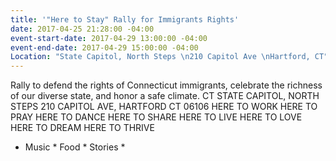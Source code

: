 ```yaml
---
title: '"Here to Stay" Rally for Immigrants Rights'
date: 2017-04-25 21:28:00 -04:00
event-start-date: 2017-04-29 13:00:00 -04:00
event-end-date: 2017-04-29 15:00:00 -04:00
Location: "State Capitol, North Steps \n210 Capitol Ave \nHartford, CT"
---
```


Rally to defend the rights of Connecticut immigrants, celebrate the richness of our diverse state, and honor a safe climate.
CT STATE CAPITOL, NORTH STEPS
210 CAPITOL AVE, HARTFORD CT 06106
HERE TO WORK HERE TO PRAY
HERE TO DANCE
HERE TO SHARE HERE TO LIVE
HERE TO LOVE
HERE TO DREAM
HERE TO THRIVE
* Music * Food * Stories *